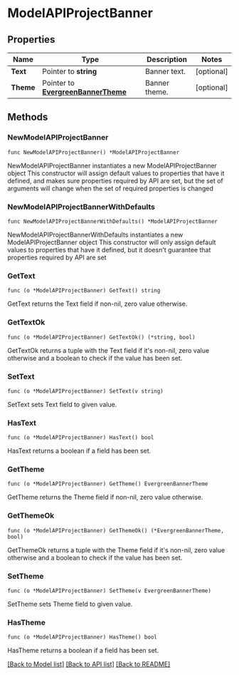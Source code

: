 # ModelAPIProjectBanner

## Properties

Name | Type | Description | Notes
------------ | ------------- | ------------- | -------------
**Text** | Pointer to **string** | Banner text. | [optional] 
**Theme** | Pointer to [**EvergreenBannerTheme**](EvergreenBannerTheme.md) | Banner theme. | [optional] 

## Methods

### NewModelAPIProjectBanner

`func NewModelAPIProjectBanner() *ModelAPIProjectBanner`

NewModelAPIProjectBanner instantiates a new ModelAPIProjectBanner object
This constructor will assign default values to properties that have it defined,
and makes sure properties required by API are set, but the set of arguments
will change when the set of required properties is changed

### NewModelAPIProjectBannerWithDefaults

`func NewModelAPIProjectBannerWithDefaults() *ModelAPIProjectBanner`

NewModelAPIProjectBannerWithDefaults instantiates a new ModelAPIProjectBanner object
This constructor will only assign default values to properties that have it defined,
but it doesn't guarantee that properties required by API are set

### GetText

`func (o *ModelAPIProjectBanner) GetText() string`

GetText returns the Text field if non-nil, zero value otherwise.

### GetTextOk

`func (o *ModelAPIProjectBanner) GetTextOk() (*string, bool)`

GetTextOk returns a tuple with the Text field if it's non-nil, zero value otherwise
and a boolean to check if the value has been set.

### SetText

`func (o *ModelAPIProjectBanner) SetText(v string)`

SetText sets Text field to given value.

### HasText

`func (o *ModelAPIProjectBanner) HasText() bool`

HasText returns a boolean if a field has been set.

### GetTheme

`func (o *ModelAPIProjectBanner) GetTheme() EvergreenBannerTheme`

GetTheme returns the Theme field if non-nil, zero value otherwise.

### GetThemeOk

`func (o *ModelAPIProjectBanner) GetThemeOk() (*EvergreenBannerTheme, bool)`

GetThemeOk returns a tuple with the Theme field if it's non-nil, zero value otherwise
and a boolean to check if the value has been set.

### SetTheme

`func (o *ModelAPIProjectBanner) SetTheme(v EvergreenBannerTheme)`

SetTheme sets Theme field to given value.

### HasTheme

`func (o *ModelAPIProjectBanner) HasTheme() bool`

HasTheme returns a boolean if a field has been set.


[[Back to Model list]](../README.md#documentation-for-models) [[Back to API list]](../README.md#documentation-for-api-endpoints) [[Back to README]](../README.md)


